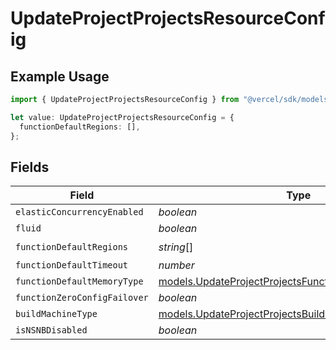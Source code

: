 # UpdateProjectProjectsResourceConfig

## Example Usage

```typescript
import { UpdateProjectProjectsResourceConfig } from "@vercel/sdk/models/updateprojectop.js";

let value: UpdateProjectProjectsResourceConfig = {
  functionDefaultRegions: [],
};
```

## Fields

| Field                                                                                                                | Type                                                                                                                 | Required                                                                                                             | Description                                                                                                          |
| -------------------------------------------------------------------------------------------------------------------- | -------------------------------------------------------------------------------------------------------------------- | -------------------------------------------------------------------------------------------------------------------- | -------------------------------------------------------------------------------------------------------------------- |
| `elasticConcurrencyEnabled`                                                                                          | *boolean*                                                                                                            | :heavy_minus_sign:                                                                                                   | N/A                                                                                                                  |
| `fluid`                                                                                                              | *boolean*                                                                                                            | :heavy_minus_sign:                                                                                                   | N/A                                                                                                                  |
| `functionDefaultRegions`                                                                                             | *string*[]                                                                                                           | :heavy_check_mark:                                                                                                   | N/A                                                                                                                  |
| `functionDefaultTimeout`                                                                                             | *number*                                                                                                             | :heavy_minus_sign:                                                                                                   | N/A                                                                                                                  |
| `functionDefaultMemoryType`                                                                                          | [models.UpdateProjectProjectsFunctionDefaultMemoryType](../models/updateprojectprojectsfunctiondefaultmemorytype.md) | :heavy_minus_sign:                                                                                                   | N/A                                                                                                                  |
| `functionZeroConfigFailover`                                                                                         | *boolean*                                                                                                            | :heavy_minus_sign:                                                                                                   | N/A                                                                                                                  |
| `buildMachineType`                                                                                                   | [models.UpdateProjectProjectsBuildMachineType](../models/updateprojectprojectsbuildmachinetype.md)                   | :heavy_minus_sign:                                                                                                   | N/A                                                                                                                  |
| `isNSNBDisabled`                                                                                                     | *boolean*                                                                                                            | :heavy_minus_sign:                                                                                                   | N/A                                                                                                                  |